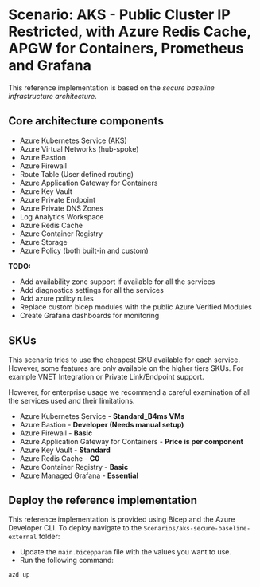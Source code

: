 # Scenario: AKS - Public Cluster IP Restricted, with Azure Redis Cache, APGW for Containers, Prometheus and Grafana

This reference implementation is based on the *secure baseline infrastructure architecture*.

## Core architecture components

- Azure Kubernetes Service (AKS)
- Azure Virtual Networks (hub-spoke)
- Azure Bastion
- Azure Firewall
- Route Table (User defined routing)
- Azure Application Gateway for Containers
- Azure Key Vault
- Azure Private Endpoint
- Azure Private DNS Zones
- Log Analytics Workspace
- Azure Redis Cache
- Azure Container Registry
- Azure Storage
- Azure Policy (both built-in and custom)

**TODO:**

- Add availability zone support if available for all the services
- Add diagnostics settings for all the services
- Add azure policy rules
- Replace custom bicep modules with the public Azure Verified Modules
- Create Grafana dashboards for monitoring

## SKUs

This scenario tries to use the cheapest SKU available for each service. However, some features are only available on the higher tiers SKUs.
For example VNET Integration or Private Link/Endpoint support.

However, for enterprise usage we recommend a careful examination of all the services used and their limitations.

- Azure Kubernetes Service - **Standard_B4ms VMs**
- Azure Bastion - **Developer (Needs manual setup)**
- Azure Firewall - **Basic**
- Azure Application Gateway for Containers - **Price is per component**
- Azure Key Vault - **Standard**
- Azure Redis Cache - **C0**
- Azure Container Registry - **Basic**
- Azure Managed Grafana - **Essential**

## Deploy the reference implementation

This reference implementation is provided using Bicep and the Azure Developer CLI.
To deploy navigate to the `Scenarios/aks-secure-baseline-external` folder:

- Update the `main.bicepparam` file with the values you want to use.
- Run the following command:

```bash
azd up
```
